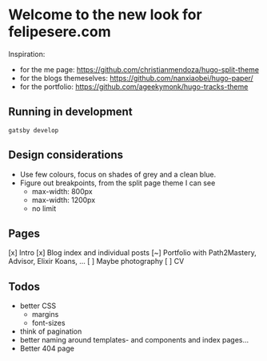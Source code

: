 # Welcome to the new look for felipesere.com

Inspiration:
* for the me page: https://github.com/christianmendoza/hugo-split-theme
* for the blogs themeselves: https://github.com/nanxiaobei/hugo-paper/
* for the portfolio: https://github.com/ageekymonk/hugo-tracks-theme

## Running in development
`gatsby develop`


## Design considerations

* Use few colours, focus on shades of grey and a clean blue.
* Figure out breakpoints, from the split page theme I can see
  * max-width:  800px
  * max-width: 1200px
  * no limit

## Pages

[x] Intro
[x] Blog index and individual posts
[~] Portfolio with Path2Mastery, Advisor, Elixir Koans, ...
[ ] Maybe photography
[ ] CV


## Todos

* better CSS
    * margins
    * font-sizes
* think of pagination
* better naming around templates- and components and index pages...
* Better 404 page
